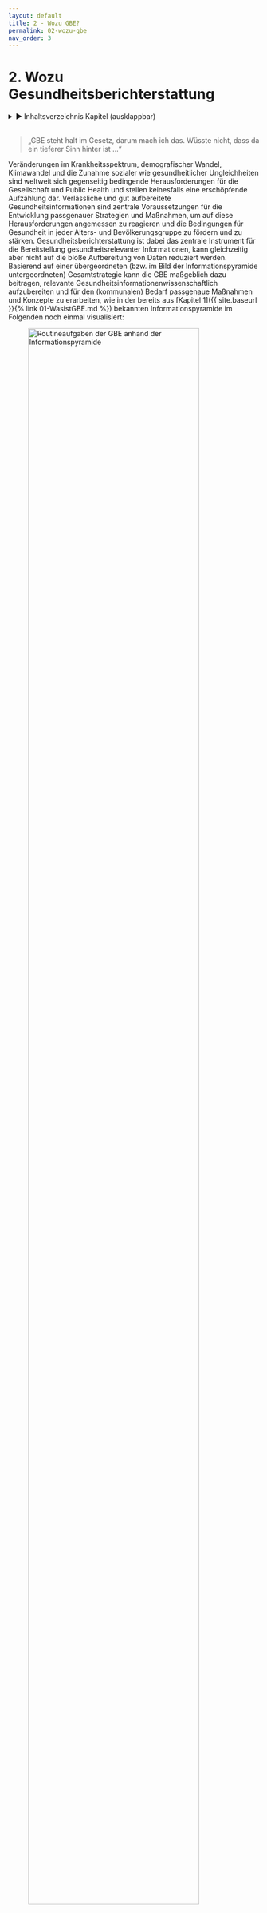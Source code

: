 ```yaml
---
layout: default
title: 2 - Wozu GBE?
permalink: 02-wozu-gbe
nav_order: 3
---
```

# 2. Wozu Gesundheitsberichterstattung
<details markdown="block"> 
  <summary> 
      &#9658; Inhaltsverzeichnis Kapitel (ausklappbar) 
  </summary>
 
1. TOC
{:toc}
 </details>
<br>
 
> „GBE steht halt im Gesetz, darum mach ich das.  Wüsste nicht, dass da ein tieferer Sinn hinter ist ...“

Veränderungen im Krankheitsspektrum, demografischer Wandel, Klimawandel und die Zunahme sozialer wie gesundheitlicher Ungleichheiten sind weltweit sich gegenseitig bedingende Herausforderungen für die Gesellschaft und Public Health und stellen keinesfalls eine erschöpfende Aufzählung dar. Verlässliche und gut aufbereitete Gesundheitsinformationen sind zentrale Voraussetzungen für die Entwicklung passgenauer Strategien und Maßnahmen, um auf diese Herausforderungen angemessen zu reagieren und die Bedingungen für Gesundheit in jeder Alters- und Bevölkerungsgruppe zu fördern und zu stärken. Gesundheitsberichterstattung ist dabei das zentrale Instrument für die Bereitstellung gesundheitsrelevanter Informationen, kann gleichzeitig aber nicht auf die bloße Aufbereitung von Daten reduziert werden. Basierend auf einer übergeordneten (bzw. im Bild der Informationspyramide untergeordneten) Gesamtstrategie kann die GBE maßgeblich dazu beitragen, relevante Gesundheitsinformationenwissenschaftlich aufzubereiten und für den (kommunalen) Bedarf passgenaue Maßnahmen und Konzepte zu erarbeiten, wie in der bereits aus [Kapitel 1]({{ site.baseurl }}{% link 01-WasistGBE.md %}) bekannten Informationspyramide im Folgenden noch einmal visualisiert:

<figure>
  <img src="./media/GBE_ABB_02.png" alt="Routineaufgaben der GBE anhand der Informationspyramide" style="width:90%">
  <figcaption>Abbildung 2: „Routineaufgaben der GBE anhand der Informationspyramide (erweiterte Darstellung nach Verschuuren, van Oers 2019) © Marion Burbulla</figcaption>
</figure> 

## 2.1. GBE als Instrument der wissenschaftlichen Politikberatung

Gesundheitsberichterstattung gibt nicht nur einen Überblick über die gesundheitliche Lage der Bevölkerung, sie dient auch explizit der Analyse von Problemlagen und dem Aufzeigen von Handlungsbedarfen und im Idealfall von Handlungsoptionen (Starke et al. 2019). In den letzten 35 Jahren hat sich die GBE damit zu einem zentralen Element gesundheitspolitischer Entscheidungen sowie zu einer wesentlichen Grundlage für partizipative Prozesse entwickelt (Brand, Michelsen 2007). Auf Bundes-, Landes- und kommunaler Ebene dient die GBE als Instrument der wissenschaftlichen Politikberatung und ist wichtige Ausgangsbasis für die Gesundheitsplanung (siehe auch [Kapitel 7]({{ site.baseurl }}{% link 07-Planung.md %})). Dieses umfangreiche Aufgaben- und Funktionsprofil wird häufig anhand des gesundheitspolitischen Planungsmodells der Public Health Trias (Institute of Medicine (U.S.) 1988) bzw. dem darauf basierenden Public Health Action Cycle (PHAC) beschrieben (Rosenbrock 1995) und ist in Abbildung 3 dargestellt.

<figure>
  <img src="./media/GBE_ABB_03.png" alt="Abbildung 3: Public Health Action Cycle" style="width:90%">
  <figcaption>Abbildung 3: Public Health Action Cycle (eigene Darstellung nach Rosenbrock 1995 und Institute of Medicine (U.S.) 1988) © Marion Burbulla</figcaption>
</figure> 

Ausgangspunkt des als Kreislauf angelegten Modells ist die in der Praxis nicht immer gegebene Voraussetzung, dass die (gesundheitliche) Ausgangssituation zunächst in möglichst vielen ihrer sozialen, epidemiologischen sowie medizinischen Aspekten skizziert werden muss, bevor passende Handlungsoptionen, Strategien und Maßnahmen zur Verbesserung der gesundheitlichen Lage oder zur Reduktion gesundheitlicher Ungleichheiten eruiert und umgesetzt werden können(Rosenbrock 1995). In Form einer umfangreichen Bestands- und Bedarfsanalyse **(Assessment)** liefern die im Rahmen der GBE aufbereiteten und kontextualisierten Daten die zentrale Grundlage für die Maßnahmenplanung und Entwicklung von Zielvorstellungen **(Policy Formulation)**, was gerade in Zeiten knapper Ressourcen für die im Modell folgende Implementierung von Maßnahmen **(Assurance)** von zentraler Bedeutung ist. Letzteres impliziert auch, dass die Wirkungen der umgesetzten Strategien und Maßnahmen in geeigneter Form gemessen undbewertet werden müssen **(Evaluation)**, was idealerweise wiederum in einem Re-Assessment der (gesundheitlichen) Ausgangssituation mündet. In der Theorie soll dieser spiralförmige Verlauf dazu führen, dass sich die Public-Health-Praxis immer besser an die zugrunde liegenden Probleme und Herausforderungen anpasst und damit kontinuierlich wirksamer werden soll (Rosenbrock 1995). In der Realität geht die GBE meist weit weniger idealtypisch zyklisch und stets progressiv vonstatten. Das verkompliziert die Arbeit in der GBE, es macht sie gleichzeitig aber auch abwechslungsreich und spannend. So kann die Rolle der GBE bezüglich der einzelnen Phasen des PHAC unterschiedlich sein (Brand, Michelsen2007): Die Berichterstattung kann sich auf ihr Kerngeschäft des Assessments und gegebenenfalls der Evaluation beschränken, sie kann ebenso bei der Entwicklung passender Handlungsoptionen sowie der Implementierung geeigneter Maßnahmen behilflich sein. Auch ihr Beitrag bei der Ermittlung des Handlungsbedarfs kann unterschiedlich aussehen: So kann es der GBE obliegen, prioritäre Handlungsfelder zu identifizieren (Brand, Evans 1998), sie kann aber auch vor allem dazu beitragen, Entscheidungsbedarfe in bestimmten Problemfeldern aufzuzeigen (Kuhn 2005). In der Praxis ist die Beantwortung dieser Fragen oft von den jeweiligen Rahmenbedingungen sowie der strukturellen Einbindung der GBE in die Kommunalverwaltung abhängig, worauf in [Kapitel 3]({{ site.baseurl }}{% link 03-GBEStrukturen.md %}) noch genauer eingegangen wird.

Erschwerend kommt hinzu, dass auch die Auswahl der zu bearbeitenden Themen und Probleme selbst sowie deren Ursachenzuschreibung und entsprechende Lösungsansätze von unterschiedlichen Interessens- und Machtkonstellationen auf Umsetzungsebene bzw. im Interventionsfeld abhängig sind (Kühn 1993, zit. nach Rosenbrock 1995). Schon allein deswegen kann und sollte Gesundheitsberichterstattung nicht nebenbei im „stillen Kämmerlein“ vonstattengehen, sondern sollte, wenn möglich,von Anfang an als Gemeinschaftsaufgabe verstanden werden, die im Idealfall auf mehrere Schultern verteilt wird und unterschiedliche Perspektiven berücksichtigt (siehe auch [Kapitel 5]({{ site.baseurl }}{% link 05-IntegrierteGBE.md %}) und [Kapitel 6]({{ site.baseurl }}{% link 06-VernetzunginderGBE.md %})).

Entsprechend dieser komplexen Zusammenhänge gibt es auch eine ganze Bandbreite unterschiedlicher Entstehungshintergründe und Ziele der GBE, die im Folgenden skizziert werden.

## 2.2. Entstehungshintergründe und Ziele der GBE 

Vor der Erstellung eines Gesundheitsberichtes sollte jedes Mal gründlich reflektiert werden, warum und für wen der Bericht erstellt wird. Hieraus ergibt sich unter anderem der Umfang des Berichts und der Sprachstil. Darüber hinaus lässt sich hieraus auch ableiten, wer bei der Berichterstellung mitwirken kann und sollte. Perspektivisch haben die Informationen über Intention und Zielgruppe eine große Bedeutung für die Ableitung von Handlungsempfehlungen und die Zeitplanung der Berichterstellung. Auf den unterschiedlichen administrativen Ebenen (Bund, Länder, Kommunen) gibt es stark variierende Anlässe zur Erstellung von Gesundheitsberichten. Anlässe für kommunale Gesundheitsberichte können beispielsweise eine Grundlage sein für

1. **Meinungsbildung und Entscheidungsfindung auf der jeweiligen politischen Ebene, beispielsweise dem Kreistag oder der Stadtverordnetenversammlung:** Oftmals hat diese Form der Berichterstattung das Ziel, Ressourcen zu steuern, zum Beispiel, um universelle Maßnahmen im Sinne des Proportionate Universalism  – also der Bereitstellung von Leistungen entsprechend dem jeweiligen Bedarf – an kommunale Gegenbenheiten anzupassen (Marmot 2010), oder um die Bewilligung bzw. Beendigung konkreter Maßnahmen voranzutreiben, beispielsweise Personalstellen oder Sachmittel. *Beispiel: Bewilligung eines Projektes zur Förderung der wohnortnahen sektorenübergreifenden medizinisch-pflegerischen Versorgung*

2. **Meinungsbildung und Entscheidungsfindung auf der Fachebene, beispielsweise der kommunalen AG Suchtprävention:** Diese Form der Berichterstattung zielt häufig auf eine Evidenzbasierung fachlicher Empfehlungen ab, um den eigenen Erfahrungshorizont aus der täglichen Arbeit durch einen Faktencheck zu erweitern. *Beispiel: Handlungsempfehlung für die kommunale Suchtprävention der örtlichen Arbeitsgemeinschaft Suchtprävention* 

3. **Festlegung Kommunaler Gesundheitsziele/prioritärer Handlungsfelder, zum Beispiel in kommunalen Gesundheitskonferenzen:** Die Verständigung unter den (kommunalen) Akteuren und Akteurinnen und die Formulierung gemeinsamer Ziele kann durch einen Gesundheitsbericht entscheidende Anstöße erhalten. Weitergehend kann die GBE dazu beitragen, prioritäre Handlungsfelder an den kleinräumig oftmals sehr unterschiedlichen Bedarfen und Bedürfnissen auszurichten, um für mehr gesundheitliche Chancengerechtigkeit zu sorgen. *Beispiel: Eine kleinräumige Bedürfnisanalyse zeigt Unterstützungsbedarf für mobilitätseingeschränkte ältere Menschen bei sozialen und gesundheitsfördernden Aktivitäten. Das kommunale Gesundheitsziel: „Die körperliche Aktivität und Teilhabe an der Gesellschaft bei älteren Menschen ist gestärkt“ wird festgelegt.* 

4. **Messung der Zielerreichung eines Gesundheitszieles:** Diese Berichtsform zielt auf die Evaluation von Maßnahmen hinsichtlich der Erreichung eines konkreten Gesundheitszieles ab. *Beispiel: Die GBE erhält den Auftrag herauszufinden, wie sich die gesundheitliche Lage zehn Jahre nach Einführung eines Gesundheitszieles entwickelt hat.*

5. **Kommunale Beteiligung bei der Versorgungsplanung:** Das Ziel dieser GBE-Form ist, neben der Lage auch die Zuständigkeiten und Gestaltungsmöglichkeiten der kommunalen Akteure und Akteurinnen transparent zu machen. *Beispiel: Die hausärztliche Versorgungsstruktur in den Gemeinden und kleineren Städten und die verschiedenen Fördermöglichkeiten und deren Nutzung werden aufgezeigt.*

6. **Bereitstellung** **gesicherter und unabhängiger Informationen für die Bevölkerung, die Fachöffentlichkeit sowie Entscheidungsträger und Entscheidungsträgerinnen zu gesundheitspolitisch bedeutsamen Entwicklungen:** Diese Berichtsform zielt darauf ab, den Prozess der demokratischen Willensbildung in der Gesellschaft zu unterstützen. *Beispiel: eine anlassbezogene Berichterstattung zur „Gesundheit bei Asylsuchenden“*

Aus der kurzen und sicher nicht vollständigen Aufzählung wir der sichtlich, dass Gesundheitsberichte aus unterschiedlichen Kontexten heraus entstehen, was gerade Neulinge im Berufsfeld vor nicht unerhebliche Herausforderungen stellen kann (Weiteres hierzu auch in [Kapitel 6]({{ site.baseurl }}{% link 06-VernetzunginderGBE.md %})). Damit ein Gesundheitsbericht nicht das Dasein eines zahnlosen, ungelesen in Schubladen vegetierenden Papiertigers fristet, sollte die Auftragslage frühestmöglich geklärt sein. GBE dient im Idealfall in erster Linie der Unterstützung einer evidenzinformierten Entscheidungsfindung. Damit dies gelingen kann, ist eine (politische) Legitimation der Berichterstattung erforderlich. Hierfür ist es essenziell, zu klären, wer die Gesundheitsberichterstattung auf kommunaler Ebene zu welchem Zweck beauftragt hat.

Aufträge, einen Gesundheitsbericht zu erstellen, können sowohl von der fachlichen Ebene als auch intersektoral veranlasst werden sowie intern oder extern vergeben werden. Gerade bei einer internen Auftragsvergabe müssen Themen und Berichtsschwerpunkte gut abgestimmt werden. Dies ist insbesondere dann der Fall, wenn Gesundheitsberichte als Auftrag „von oben“ aus der Verwaltungsleitung oder der Politik kommen und zur Umsetzung intern an die Fachebene vergeben werden. In [Kapitel 3]({{ site.baseurl }}{% link 03-GBEStrukturen.md %}) wird auch noch einmal genauer auf die hierfür relevanten ÖGD-Strukturen eingegangen.

## 2.3. Upstream-Perspektive in der GBE: Welche Determinanten bestimmen die Gesundheit? 

Im Idealfall hat die GBE einen klar formulierten (politischen) Auftrag und kann auf einen entsprechenden Outcome fokussieren. Gerade wenn die GBE als Grundlage politischer Entscheidungsfindung dienen soll, reicht es nicht aus, wenn sie sich vor allem auf Datengenerierung,-aufbereitung und -interpretation fokussiert und lediglich den Gesundheits- und Krankheitszustand unterschiedlicher Bevölkerungsgruppen beschreibt. Oftmals müssen darüber hinaus auch verhaltens- und verhältnisbezogene Faktoren berücksichtigt werden, die unterschiedliche Auswirkungen auf Gesundheit und Wohlbefinden der Bevölkerung haben können. Ziel einer solchen **Kontextualisierung** ist es, diejenigen Bedingungen und Strukturen zu identifizieren, die entweder einen großen Einfluss auf die Bevölkerungsgesundheit haben oder mit verhältnismäßig einfachen Mitteln verändert werden könnten. 

Damit richtet GBE – wie auch der Public-Health-Bereich insgesamt – den Blick vor allem auf die grundlegenden **Determinanten von Gesundheit**, indem sie den Blick „stromaufwärts“, in Richtung der Quelle richtet, um den komplexen Zusammenhang von Gesundheit und gesundheitlichen Rahmenbedingungen abbilden zu können. Gesundheit wird von Menschen in ihrer alltäglichen Umwelt geschaffen und gelebt: dort, wo sie spielen, lernen, arbeiten und lieben – kurz, dort wo Leben, Arbeit und Alltag stattfinden (WHO 1986). Gleichzeitig benötigt ein Großteil der krankheitsauslösenden Faktoren Jahre bis Jahrzehnte, bis eine Krankheit entsteht oder gar zum Tode führt. Dieser Prozess erfolgt oftmals leise, manchmal sogar gänzlich unbemerkt, und erhält infolgedessen häufig wenig Aufmerksamkeit. Eine Metapher hierfür ist das in zahlreichen Varianten erzählte Flussbild der Public-Health-Parabel:

> „Ein Arzt steht am Ufer eines schnell fließenden Flusses und hört die verzweifelten Schreie einer ertrinkenden Frau. Er springt ins Wasser, holt die Frau heraus und beginnt die künstliche Beatmung. Als sie gerade anfängt zu atmen, hört er einen weiteren Hilfeschrei. Der Arzt springt abermals ins Wasser und holt einen weiteren Ertrinkenden, trägt ihn ans Ufer und beginnt mit der künstlichen Beatmung. Und als der gerade zu atmen anfängt, hört er einen weiteren Hilferuf ... Das geht immer weiter und weiter in endlosen Wiederholungen. Der Arzt ist so sehr damit beschäftigt, ertrinkende Menschen herauszuholen und wieder zu beleben, dass er keine Zeit findet, stromaufwärts hinter der Biegung des Flusses nachzusehen, warum denn so viele Menschen ins Wasser stürzen und Angst, Schmerz, Not, Lebensgefahr und vielleicht auch den Tod erleiden. Vielleicht gibt es stromaufwärts eine Brücke ohne Geländer oder einen brüchigen Uferweg. Vielleicht bringt dort niemand den Menschen bei zu schwimmen. Vielleicht fehlen auch nur einige Warntafeln am Ufer. Vielleicht enthält das Wasser giftige Substanzen, die beim Schwimmen zu Lähmung oder Desorientierung führen. Vielleicht ist das lebensgefährliche Tauchen im reißenden Fluss (zum Beispiel nach Perlen oder Schwämmen) Teil des unverzichtbaren Broterwerbs für die dort wohnenden Menschen. Fände der Arzt Zeit, stromaufwärts zu suchen, könnte er wahrscheinlich gemeinsame Ursachen für die vielen individuellen Unglücksfälle entdecken und diese möglicherweise verringern oder abstellen“ (Rosenbrock 2001).

Diese Parabel ist gut geeignet, um die engen Ursache-Wirkungs-Beziehungen von Gesundheit und Krankheit zu visualisieren und sich daran zu erinnern, wie wichtig es ist, den Blick immer wieder stromaufwärts auf die zugrunde liegenden Ursachen zurichten. Aufmerksamkeit und Mittel sind im Gesundheitswesen ungleich zwischen kurativen (Richtung Mündung, downstream) und präventiven bzw. gesundheitsförderlichen (Richtung Quelle, upstream) Ansätzen verteilt. Der Blick ist teils ressourcenbedingt, teils aufgrund einseitiger Perspektive oft nicht auf weiter upstream liegende Gesundheitsdeterminanten gerichtet. Auch für das GBE-Assessment stellt eine Upstream-Perspektive eine Herausforderung dar, da Gesundheitsberichterstattung – schlicht aufgrund der Datenlage – oft eher einer Krankheitsberichterstattung gleicht. Dies begünstigt wiederum eine Downstream-Perspektive, sowohl im Bericht als auch bei der Planung.

Bevor Maßnahmen passgenau auf die zugrunde liegenden Ursachen abgestimmt werden können, müssen diejenigen Mechanismen verstanden werden, die zu den gesundheitlichen oder sozialen Ungleichheiten führen. Ein erster hilfreicher Schritt ist hierbei, sich zunächst einen Überblick über die vielfältigen Determinanten von Gesundheit zu verschaffen. Hierzu bietet sich das von Dahlgren und Whitehead (1991) entwickelte **Regenbogenmodell** zur Beschreibung von Gesundheitsdeterminanten an. Das Modell führt beispielhaft vielfältige Faktoren auf, die sich wechselseitig beeinflussen und auf den Menschen gesundheitsförderlich, aber auch gesundheitsschädlich einwirken können (siehe Abbildung 4).

<figure>
  <img src="./media/GBE_ABB_04.png" alt="Determinanten für Gesundheit „Regenbogenmodell" style="width:90%">
  <figcaption>Abbildung 4: Determinanten für Gesundheit – Regenbogenmodell (eigene Darstellung nach Dahlgren, Whitehead 1991) © Marion Burbulla</figcaption>
</figure> 

Im Mittelpunkt befindet sich der Mensch mit seinen individuellen Faktoren wie Alter, Geschlecht und konstitutionelle Merkmale, die zwar direkten Einfluss auf seine Gesundheit haben, allerdings relativ unveränderlich sind. Diese nahezu unveränderlichen Determinanten von Gesundheit sind in einen sozialen, ökologischen und ökonomischen Rahmen eingebettet, der (zumindest theoretisch) auf politischer Ebene modifiziert werden kann. Dies gilt sowohl für die direkt angrenzenden persönlichen Verhaltensfaktoren, etwa Rauchgewohnheiten und körperliche Aktivität, als auch für die indirekt angrenzenden Einflüsse durch soziale Kontexte. Über die individuelle Verhaltensebene hinaus spielen auch Verhältnisse wie zum Beispiel Lebens- und Arbeitsbedingungen, Nahrungsmittelversorgung oder Zugang zu (lebenswichtigen) Gütern und Dienstleistungen eine zentrale Rolle für die Aufrechterhaltung der Gesundheit sowie den individuellen Handlungsspielraum einer/eines jeden Einzelnen. All dies steht im Kontext wirtschaftlicher und kultureller Rahmenbedingungen sowie entsprechender Umwelteinflüsse (Claßen 2020).	

Die einzelnen Schichten des Regenbogenmodells stehen dabei nicht isoliert nebeneinander, sondern sind eng miteinander verzahnt: Individuelle Lebensstile sind in soziale Normen und Netzwerke sowie in Lebens- und Arbeitsbedingungen eingebettet, die wiederum mit dem weiteren sozioökonomischen und kulturellen Umfeld zusammenhängen (Dahlgren, Whitehead 2007).	

Während nur ein vergleichsweiser kleiner Teil der dargestellten Determinanten für Gesundheit durch das Gesundheitssystem im engeren Sinne beeinflusst werden kann, kann im kommunalen Kontext auf einen vergleichsweise großen Teil der veränderbaren Faktoren direkt oder indirekt eingewirkt werden. Dies liegt vor allem daran, dass der Grad der persönlichen, verhaltensbezogenen Möglichkeiten, den eigenen Lebensstil oder die im Modell direkt wie indirekt angrenzenden Rahmenbedingungen von Gesundheit zu beeinflussen, begrenzt ist – im Gegensatz zu gesellschaftlich-politischen Möglichkeiten. Während auf individueller Ebene die einzelnen Personen vornehmlich auf den eigenen Lebensstil einwirken können und Maßnahmen hierfür primär auf einer verhaltensorientierten Ebene ansetzen müssen, müssen auf gesellschaftlich-politischer Ebene vornehmlich die Verhältnisse, in denen Menschen aufwachsen und leben, adressiert und gestaltet werden (Bucksch et al. 2012). Gerade Letzteres ist deutlich zeit- und ressourcenintensiver und setzt gute Detailkenntnisse über die jeweilige Situation vor Ort voraus, entspricht es doch im Bild der Flussparabel der Einführung entsprechender Schutzmaßnahmen, die dazu beitragen, dass deutlich weniger (im Idealfall sogar keine) Personen mehr in den Fluss fallen oder sich gegebenenfalls selbst aus dem Wasser retten können. Mittel- und langfristig sind gerade diejenigen Ansätze erstrebenswert, die auf eine gesundheitsförderliche Gestaltung von Verhältnissen setzen. Sie können nicht nur wesentlich zur Ermöglichung gesundheitlicher Chancengleichheit beitragen, sondern auch dabei unterstützen, dass der Gesundheit förderliche Entscheidungen zur einfacheren Entscheidung werden.	

Für die Gesundheitsberichterstattung ist das auf zwei Ebenen relevant: einerseits auf Ebene der berichteten Kennzahlen für Gesundheit **(Assessment)** und andererseits auf Ebene der Planung und Ableitung entsprechender Handlungsempfehlungen **(Policy Formulation)**. Unter den Kennzahlen für Gesundheit finden sich diverse Indikatoren, die nicht direkt den Gesundheitszustand, sondern den Zustand definierter Determinanten für Gesundheit abbilden (siehe auch [Kapitel 4]({{ site.baseurl }}{% link 04-GBEHandwerk.md %})). GBE kann ihrem Namen eigentlich nur gerecht werden, wenn sie sich eben nicht nur darauf beschränkt, die Häufigkeiten von Krankheit und Tod mehr oder weniger downstream zu berichten, sondern auch über die wesentlichen Upstream-Faktoren berichtet, von denen wissenschaftlich belegt ist, dass sie erheblichen Einfluss auf die Geschehnisse weiter unten am Fluss (downstream) haben. Im Planungskontext heißt eine solch breite Perspektive auf Gesundheit, dass explizit versucht werden muss, auf Planungsfelder über den engeren Gesundheitsbereich hinaus einzuwirken. Gerade auf kommunaler Ebene stehen die Chancen dafür nicht schlecht, da der ÖGD hier in eine Kommunalverwaltung eingebunden ist, die direkt oder indirekt für eine Vielzahl upstream gelegener gesundheitsrelevanter Faktoren zuständig ist. Dies bietet die Chance, dem Thema Gesundheit in umliegenden gesundheitsrelevanten Planungsfeldern mehr Gewicht zu verleihen und einen **Health-in-All-Policies-Ansatz** zu verfolgen – im Idealfall koordiniert durch den ÖGD.

<table>
<tbody>
<tr class="odd">
<td><h5 id="exkurs-health-in-all-policies-hiap"><strong>Exkurs: Health in All Policies (HiAP)</strong></h5>
<p>Da die Verhältnisse, in denen Menschen aufwachsen und leben, mittel- und langfristig das Verhalten von Individuen und Bevölkerungsgruppen substanziell beeinflussen können, stehen verhältnispräventive Maßnahmen stark im Fokus von Prävention und Gesundheitsförderung und münden oftmals in Aktivitäten der Gesundheitsplanung (Näheres hierzu auch in [Kapitel 7]({{ site.baseurl }}{% link 07-Planung.md %}) ). Der Health-in-All-Policies-Ansatz (Gesundheit in allen Politikbereichen) beinhaltet, gesundheitsrelevante Prozesse und Entscheidungen auf unterschiedlichen gesellschaftspolitischen Ebenen systematisch zu erfassen, sichtbar zu machen und darauf hinzuwirken, gesundheitsrelevante Auswirkungen, sowohl gesundheitsförderliche als auch -schädliche, bei Entscheidungen quer durch alle Politikfelder mit zu berücksichtigen. Übergreifendes Ziel ist eine gesundheitsförderliche Gesamtpolitik, um die Gesundheit der Bevölkerung und gesundheitliche Chancengleichheit zu verbessern (Böhme, Reimann 2018; Geene et al. 2020).</p></td>
</tr>
</tbody>
</table>

Von besonderer Bedeutung unter all diesen Einfluss faktoren sind **soziale Determinanten für Gesundheit**. Viele GBEler und GBElerinnen machen über Jahre die immer wiederkehrende Erfahrung, dass räumliche Muster der Morbiditäts- oder Mortalitätsverteilung, welche ihre GBE zutage fördert, meist eine hohe Übereinstimmung mit räumlichen Mustern der sozialen Situation in ihrer Region aufweisen. Das ist natürlich kein Zufall, sondern dem extremen Einfluss sozialer Determinanten auf die Gesundheit geschuldet. Für die GBE ist dies in mehrfacher Hinsicht von Bedeutung: Unter GBE-Perspektive ist es relevant, dass über Determinanten der sozialen Lage häufig recht kleinräumige Informationen vorliegen. Eine Berichterstattung über soziale Einflussfaktoren ist inhaltlich unerlässlich, sie birgt jedoch gleichzeitig nicht unerhebliche Risiken bezüglich Stigmatisierung oder undifferenzierter Schuldzuweisungen an bestimmte Bevölkerungsgruppen.

Auf Handlungsebene sind soziale Determinanten nicht nur aufgrund ihrer übergeordneten Bedeutung für Gesundheit relevant, sondern auch ganz praktisch, da auf kommunaler Ebene viele soziale Zuständigkeiten gebündelt sind. Viele der im Modell eher außen angesiedelten Determinanten sind zwar grundsätzlich planbar, befinden sich allerding soft nicht im direkten Zugriff des Gesundheitsamtes. Um eine entsprechende Upstream-Perspektive in die Berichterstattung und Planung integrieren zu können, ist daher häufig eine integrierte, ressortübergreifende Planung im Sinne einer gesundheitsförderlichen kommunalen Gesamtpolitik gemäß des Health-in-All-Policies-Ansatzes notwendig. Die strukturelle Anbindung des kommunalen ÖGD innerhalb der Kommunalverwaltung spielt dabei eine wichtige Rolle. Ist der ÖGD beispielsweise gemeinsam mit der Sozial- oder Jugendhilfeverwaltung in einem Dezernat oder einer Abteilung verortet, kann dies die Zusammenarbeit im Bereich Berichtswesen und/oder Planung erheblich vereinfachen. In [Kapitel 3]({{ site.baseurl }}{% link 03-GBEStrukturen.md %}) wird auf die kommunalen Strukturen noch einmal genauer eingegangen. Die GBE in diesem Fall nicht als isolierte Fachberichterstattung, sondern vielmehr als integrierte Sozial- und Gesundheitsberichterstattung anzulegen, kann unter solchen Rahmenbedingungen eine schlüssige Konsequenz darstellen (siehe auch [Kapitel 5]({{ site.baseurl }}{% link 05-IntegrierteGBE.md %})).

## 2.4. Politisches Selbstverständnis der GBE

> „Da ich ewig studiert habe und mich wirklich auskenne in den Gesundheitswissenschaften und der Epidemiologie, sind meine Zahlen echt überzeugend. Ich weiß am fundiertesten, was und warum wir das tun sollten, und die anderen werden heilfroh sein, dass ich es ihnen sagen kann.“

Die Gesundheitsberichterstattung kann ein Instrument zur Unterstützung und Begleitung von Gesundheitspolitik sein. Sie ist aber eine Fachaufgabe. Gesundheitspolitik ist dagegen zum einen durch den Wählerwillen bestimmt, zum anderen muss sie den Ausgleich mit anderen politischen Interessen und Erfordernissen finden. Es heißt oft, Gesundheit sei unser höchstes Gut, aber diese Maxime stößt schnell an die Grenzen der Finanzverteilung zwischen den Ressorts. Das Verhältnis zwischen Gesundheitsberichterstattung und Gesundheitspolitik ist daher zwangsläufig komplex. Gesundheitsberichterstattung ist eine Voraussetzung für eine evidenzbasierte Gesundheitspolitik, sie darf aber nicht politische Vorhaben propagandistisch stützen. Damit würde sie ihre Glaubwürdigkeit verlieren und somit letztlich auch ihre Möglichkeiten, über ihre informative Funktion politisch wirksam zu werden.

GBE findet mit dem Anspruch statt, handlungsorientiert und planungsrelevant zu sein, das heißt Taten anzustoßen. Sie findet jedoch durch wissenschaftliche Experten und Expertinnen in einer hierarchisch gegliederten Struktur statt, etwa der Kommune, und nicht durch diejenigen, welche die Entscheidungen über die Maßnahmenebene treffen. Entscheidungen über folgende Taten können nur von legitimierten Entscheidungsträgern und Entscheidungsträgerinnen getroffen werden, unabhängig davon, ob diese innerhalb der Kommunalverwaltung, in den kommunalpolitischen Gremien, bei externen Institutionen des Gesundheitswesens oder darüber hinaus angesiedelt sind. GBE dient der Information und Beratung dieser Entscheidungsträger und Entscheidungsträgerinnen, sie stellt daher unter anderem ein Instrument der Politikberatung dar, wobei Politik in einem weiteren Sinne verstanden wird, da grundsätzlich auch Firmen und Institutionen eine bestimmte Politik verfolgen (Brand, Michelsen 2007). 

Um die eigene Rolle als GBEler und GBElerin in der Politikberatung zu finden, ist es sinnvoll, das eigene Selbstverständnis im Rahmen dieses Beratungsprozesses immer wieder zu reflektieren. Drei Modelle und damit verbundene Grundannahmen können dabei unterschieden werden (Brand, Michelsen 2007; Kurth 2006): 

1. **Technokratisches Modell:** Nach diesem Modell folgt die Politik der Wissenschaft und ihren Empfehlungen, es kommt zu einer Verwissenschaftlichung der Politik. Dieses Modell passt vor allem zu Prozessen, die vorab weitgehend festgelegt sind, wie dies etwa bei Ausbrüchen von Infektionskrankheiten und den im Infektionsschutzgesetz (IfSG) festgelegten Abläufen der Fall ist. Für Prozesse, deren Verlauf weitgehend offen ist, ist dieses Modell eher ungeeignet, da die politische Entscheidung durch meist demokratisch legitimierte Mandatsträger und Mandatsträgerinnen getroffen wird. GBEler und GBElerinnen stammen meist aus akademischen Kontexten und haben gelernt, Prozesse möglichst evidenzbasiert auszurichten. Um Enttäuschungen vorzubeugen, gilt es, sich daher gerade zu Beginn einer Tätigkeit in der GBE zu vergegenwärtigen, dass über die weite Mehrzahl aller Maßnahmen nicht rein technokratisch, evidenzbasiert entschieden wird, sondern dass darüber hinaus eine Vielzahl weiterer Faktoren berücksichtigt werden, deren Auswahl unter rein wissenschaftlichen Gesichtspunkt nicht immer nachvollziehbar ist. 

2. **Dezisionistisches Modell:** Nach diesem Modell berät eine wertfreie Wissenschaft eine Politik, die auf Basis von Werten und Weltanschauungen Entscheidungen trifft. Das Selbstverständnis des GBElers oder der GBElerin ist es, den Entscheidungsträgern und Entscheidungsträgerinnen die bestmögliche Informationsbasis für ihre Entscheidungen bereitzustellen. Dadurch sollen nicht rein evidenzbasierte, sondern vielmehr evidenzinformierte politische Entscheidungen ermöglicht werden (Rushmer et al. 2019). Rein formal wird dieses Modell den meisten politischen Prozessen und Zuständigkeiten gerecht. Es postuliert jedoch eine Wertfreiheit im GBE-Beratungsprozess, die in der zugrunde liegenden Gesundheitswissenschaft schwerlich zu finden sein dürfte. Wertorientierungen des GBElers oder der GBElerin etwa im Sinne eines Leitwerts Gesundheit oder der HiAP-Ziele werden im Beratungsprozess nicht ausgeblendet, sondern sind Teil dessen.

3. **Pragmatistisches Modell:** Nach diesem Modell wird eine wertende Wissenschaft postuliert, welche Politik berät und aufgrund der eigenen Wertorientierung gleichzeitig in den Diskurs mit ihr tritt. Entscheidungen werden somit in einem Wechselspiel zwischen Politik und Wissenschaft getroffen. Der GBEler oder die GBElerin wird im Normalfall durchaus für die eigenen Werte streiten, wie es in diesem Modell hinterlegt ist. Inwieweit die Entscheidungsprozesse dann eher dezisionistisch oder pragmatistisch stattfinden, hängt von seiner oder ihrer Rolle ab sowie vom Kontext, der ja durch eine Vielzahl weiterer Akteure und Akteurinnen zum Beispiel aus Kommunalpolitik oder Gremien von Experten und Expertinnen beeinflusst wird (Weiteres zu den Strukturen auch in [Kapitel 3]({{ site.baseurl }}{% link 03-GBEStrukturen.md %})).

Wichtig für das Selbstverständnis der meist akademisch-wissenschaftlich geprägten GBEler und GBElerinnen ist es, die Unterschiedlichkeit der Rationalitäten von Wissenschaft und Politik zu realisieren. Ihre jeweilige Sprache ist auf die unterschiedlichen Adressaten und Adressatinnen abgestimmt, ihre Planung ist von sehr unterschiedlichen Zeitabläufen bestimmt, und sie verfolgen rollengemäß ganz unterschiedliche Ziele (siehe Tabelle 1). Für eine nachhaltig erfolgreiche GBE gilt es, sich an der Schnittstelle zwischen Wissenschaft und Politik mit politischen Rationalitäten vertraut zu machen und diese, wenn möglich, auch entsprechend zu berücksichtigen. 


 <figcaption>Tabelle 1: Unterschiede zwischen Wissenschaft und Politik (entnommen aus Kurth 2006)</figcaption>

<table>
<tbody>
<tr>
<th>&nbsp;</th>
<th>Wissenschaft</th>
<th>Politik</th>
</tr>
<tr>
<td><strong>Sprache</strong></td>
<td>Fachspezifisch, für Nichtwissenschaftler und Nichtwissenschaftlerinnen schwer zu verstehen</td>
<td>Oft vereinfachend und populistisch, soll von der ganzen Bevölkerung verstanden werden</td>
</tr>
<tr>
<td><strong>Zeitplanung</strong></td>
<td>Ansammlung von Spezialkenntnissen und Expertise über einen langen Zeitraum</td>
<td>Einhaltung eines Zeitplans geht häufig über Qualität</td>
</tr>
<tr>
<td><strong>Aufmerksamkeitsspanne</strong></td>
<td>Lang: kumulativer Prozess der Erkenntnisfindung</td>
<td>Kurz: Suche nach schnell verfügbaren Informationen zu einer Vielfalt wechselnder Themen</td>
</tr>
<tr>
<td><strong>Ziele (PPP)</strong></td>
<td>Fortschritt der Wissenschaft, <strong>P</strong>ublikationen (Impact-Faktor), <strong>P</strong>atente, <strong>P</strong>rofessuren (PPP)</td>
<td>Krisenmanagement, öffentliche Unterstützung, <strong>P</strong>olitik, <strong>P</strong>raxis, <strong>P</strong>opularität (PPP)</td>
</tr>
</tbody>
</table>


## 2.5. Weiterführende Informationen

GBE und Politik

* Borrmann, B; Rosenkötter, N (2014): Steuerungspotenziale des ÖGD. Gesundheitsberichterstattung. In: Public Health Forum 22 (4), S. 183. DOI: 10.1016/j.phf.2014.09.002.

* Brand, H; Michelsen, K (2007): Politikberatung durch Gesundheitsberichterstattung? In: Das Gesundheitswesen 69 (10), S. 527–533. DOI: 10.1055/s-2007-992163.

* Kuhn, J; Busch, R (Hg.) (2006): Gesundheit zwischen Statistik und Politik. Beiträge zur politischen Relevanz der Gesundheitsberichterstattung. Frankfurt am Main: Mabuse-Verlag.

* Kurth, BM (2006): Epidemiologie und Gesundheitspolitik. In: Bundesgesundheitsbl. 49, S. 637–647. DOI: 10.1007/s00103-006-1291-y.

Determinanten von Gesundheit

* Dahlgren, G; Whitehead, M (2007): Policies and strategies to promote social equity in health. Background document to WHO – Strategy paper for Europe. 14. Aufl., 2007.

* Marmot, M (2010): Fair Society Healthy Lives. The Marmot Review: Executive Summary. London, 2010.

* Marmot, M G (2005): Social determinants of health inequalities. In: The Lancet 365, S. 1099–1104.

* WHO Europe (2003): The solid facts. Social determinants of health. 2nd ed. Copenhagen, 2003.

GBE und Planung

* Feldhoff, K H; Groschopp, C; Blank, K; Ziemer, B (2001): Kommunale Gesundheitsberichterstattung als Instrument zur Weiterentwicklung von Handlungsempfehlungen auf kommunaler Ebene. In: Das Gesundheitswesen 63, S. 61–65.

* Szagun, B; Wasel, W (2006): Kommunale Gesundheitsplanung zwischen WHO-Konzept, gesetzlichem Auftrag und struktureller Rationierung. In: Gesundheits- und Sozialpolitik 7–8, S. 51–56.


Health in All Policies (HiAP)

* Böhm, K et al. (Hg.) (2020): Gesundheit als gesamtgesellschaftliche Aufgabe. Das Konzept Health in All Policies und seine Umsetzung in Deutschland. 1st ed. 2020. Wiesbaden: Springer Fachmedien Wiesbaden. Imprint: Springer VS.

* WHO (2013): The Helsinki Statement on Health in All Policies. Helsinki, 10.06.2013.

## 2.6. Literaturverzeichnis Kapitel 2. – Wozu GBE?

* Böhme, C; Reimann, B (2018): Integrierte Strategien kommunaler Gesundheitsförderung. Rahmenbedingungen, Steuerung und Kooperation. Ergebnisse einer Akteursbefragung. Hg. v. Deutsches Institut für Urbanistik. Berlin. Online verfügbar unter https://repository.difu.de/jspui/handle/difu/249465, zuletzt geprüft am 15.08.2023.

* Brand, H; Evans, D (1998): Öffentlicher Gesundheitsdienst und Gesundheitsberichterstattung. In: Hamburger Projektgruppe Gesundheitsberichterstattung (Hg.): Praxishandbuch Gesundheitsberichterstattung. Ein Leitfaden für GesundheitsberichterstatterInnen und solche, die es werden wollen. 2. aktualisierte Aufl. Düsseldorf: Akademie für Öffentliches Gesundheitswesen (Schriftenreihe, Band 18), S. 25–34.

* Brand, H; Michelsen, K (2007): Politikberatung durch Gesundheitsberichterstattung? In: Das Gesundheitswesen 69 (10), S. 527–533. DOI: 10.1055/s-2007-992163.

* Bucksch, J; Claßen, T; Budde, S; Geuter, G (2012): Bewegungs- und gesundheitsförderliche Kommune. Evidenzen und Handlungskonzept für die Kommunalentwicklung – ein Leitfaden. Bielefeld.

* Claßen, T (2020): Gesundheitsförderliche Stadtentwicklung. In: Informationen zur Raumentwicklung 47 (1), S. 4–17. Online verfügbar unter https://elibrary.steiner-verlag.de/article/99.105010/izr202001000401, zuletzt geprüft am 15.08.2023.

* Dahlgren, G; Whitehead, M (1991): Policies and strategies to promote social equity in health. Background document to WHO-Strategy paper for Europe. Sweden: Institute for Future Studies. Online verfügbar unter https://ideas.repec.org/p/hhs/ifswps/2007_014.html, zuletzt geprüft am 15.08.2023.

* Dahlgren, G; Whitehead, M (2007): Policies and strategies to promote social equity in health. Background document to WHO-Strategy paper for Europe. 14. Aufl. Hg. v. Institut for Futures Studies.

* Geene, R; Kurth, B M; Matusall, S (2020): Health in All Policies – Entwicklungen, Schwerpunkte und Umsetzungsstrategien für Deutschland. In: Das Gesundheitswesen 82 (7), e72-e76. DOI: 10.1055/a-1138-0389.

* Institute of Medicine U.S. (Hg.) (1988): The Future of Public Health. Institute of Medicine. 12. Aufl. Washington, D.C.: National Academy Press.

* Kuhn, J (2005): Gesundheitsberichterstattung als Staatsaufgabe. In: prävention (2), S. 57–63.

* Kurth, B M (2006): Epidemiologie und Gesundheitspolitik. In: Bundesgesundheitsbl. (Bundesgesundheitsblatt – Gesundheitsforschung – Gesundheitsschutz) 49, S. 637–647. DOI: 10.1007/s00103-006-1291-y.

* Marmot, M (2010): Fair Society Healthy Lives. The Marmot Review: Executive Summary. London (Strategic Review of Health Inequalities in England post-2010).

* Rosenbrock, R (1995): Public Health als Soziale Innovation. In: Das Gesundheitswesen 57 (3), S. 140–144.

* Rosenbrock, R (2001): Was ist New Public Health? In: Bundesgesundheitsbl. (Bundesgesundheitsblatt – Gesundheitsforschung – Gesundheitsschutz) 44 (8), S. 753–762. DOI: 10.1007/s001030100231.

* Rushmer, R; Ward, V; Nguyen, T; Kuchenmüller, T (2019): Knowledge Translation: Key Concepts, Terms and Activities. In: van Oers, H; Verschuuren, M (Hg.): Population Health Monitoring. Climbing the Information Pyramid. Basel: Springer Cham, S. 127–150.

* Starke, D; Tempel, G; Butler, J; Starker, A; Zühlke, C; Borrmann, B (2019): Gute Praxis Gesundheitsberichterstattung – Leitlinien und Empfehlungen 2.0. In: Journal of Health Monitoring 4 (S1), S. 1–22.

* Verschuuren, M; van Oers, H (Hg.) (2019): Population Health Monitoring. Cham: Springer International Publishing.

* WHO (1986): Ottawa-Charter for Health Promotion.


